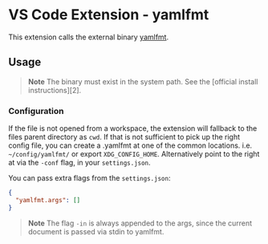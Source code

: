 # VS Code Extension - yamlfmt

This extension calls the external binary [yamlfmt](https://github.com/google/yamlfmt/).

## Usage

> **Note** The binary must exist in the system path. See the [official install
> instructions][2].

### Configuration

If the file is not opened from a workspace, the extension will fallback to the
files parent directory as `cwd`. If that is not sufficient to pick up the right
config file, you can create a .yamlfmt at one of the common locations. i.e.
`~/config/yamlfmt/` or export `XDG_CONFIG_HOME`. Alternatively point to the
right at via the `-conf` flag, in your `settings.json`.

You can pass extra flags from the `settings.json`:

```json
{
  "yamlfmt.args": []
}
```

> **Note** The flag `-in` is always appended to the args, since the current
> document is passed via stdin to yamlfmt.

